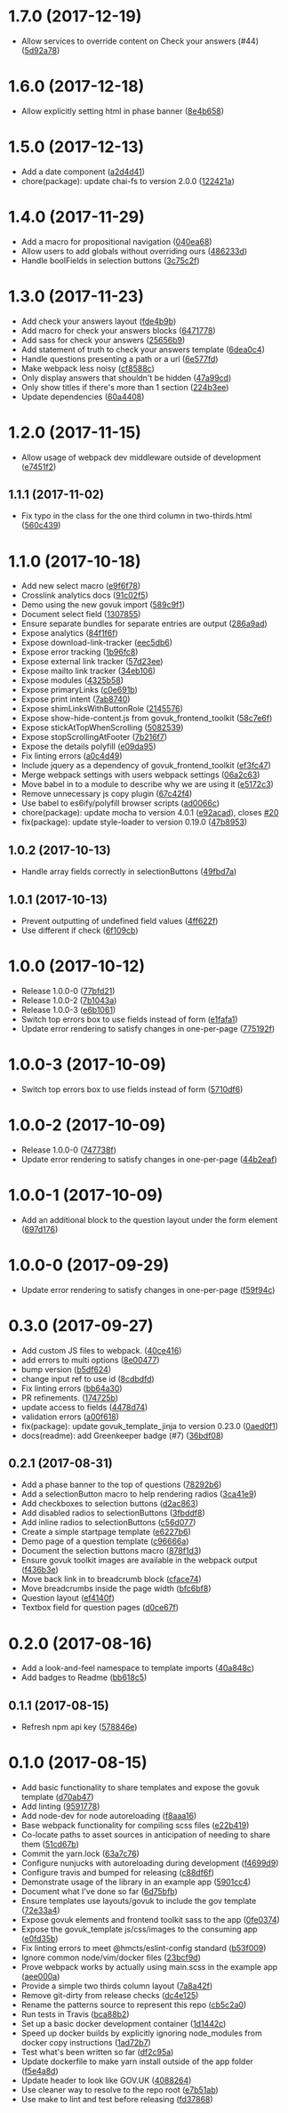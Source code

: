 <a name="1.7.0"></a>
# 1.7.0 (2017-12-19)

* Allow services to override content on Check your answers (#44) ([5d92a78](https://github.com/hmcts/look-and-feel/commit/5d92a78))



<a name="1.6.0"></a>
# 1.6.0 (2017-12-18)

* Allow explicitly setting html in phase banner ([8e4b658](https://github.com/hmcts/look-and-feel/commit/8e4b658))



<a name="1.5.0"></a>
# 1.5.0 (2017-12-13)

* Add a date component ([a2d4d41](https://github.com/hmcts/look-and-feel/commit/a2d4d41))
* chore(package): update chai-fs to version 2.0.0 ([122421a](https://github.com/hmcts/look-and-feel/commit/122421a))



<a name="1.4.0"></a>
# 1.4.0 (2017-11-29)

* Add a macro for propositional navigation ([040ea68](https://github.com/hmcts/look-and-feel/commit/040ea68))
* Allow users to add globals without overriding ours ([486233d](https://github.com/hmcts/look-and-feel/commit/486233d))
* Handle boolFields in selection buttons ([3c75c2f](https://github.com/hmcts/look-and-feel/commit/3c75c2f))



<a name="1.3.0"></a>
# 1.3.0 (2017-11-23)

* Add check your answers layout ([fde4b9b](https://github.com/hmcts/look-and-feel/commit/fde4b9b))
* Add macro for check your answers blocks ([6471778](https://github.com/hmcts/look-and-feel/commit/6471778))
* Add sass for check your answers ([25656b9](https://github.com/hmcts/look-and-feel/commit/25656b9))
* Add statement of truth to check your answers template ([6dea0c4](https://github.com/hmcts/look-and-feel/commit/6dea0c4))
* Handle questions presenting a path or a url ([6e577fd](https://github.com/hmcts/look-and-feel/commit/6e577fd))
* Make webpack less noisy ([cf8588c](https://github.com/hmcts/look-and-feel/commit/cf8588c))
* Only display answers that shouldn't be hidden ([47a99cd](https://github.com/hmcts/look-and-feel/commit/47a99cd))
* Only show titles if there's more than 1 section ([224b3ee](https://github.com/hmcts/look-and-feel/commit/224b3ee))
* Update dependencies ([60a4408](https://github.com/hmcts/look-and-feel/commit/60a4408))



<a name="1.2.0"></a>
# 1.2.0 (2017-11-15)

* Allow usage of webpack dev middleware outside of development ([e7451f2](https://github.com/hmcts/look-and-feel/commit/e7451f2))



<a name="1.1.1"></a>
## 1.1.1 (2017-11-02)

* Fix typo in the class for the one third column in two-thirds.html ([560c439](https://github.com/hmcts/look-and-feel/commit/560c439))



<a name="1.1.0"></a>
# 1.1.0 (2017-10-18)

* Add new select macro ([e9f6f78](https://github.com/hmcts/look-and-feel/commit/e9f6f78))
* Crosslink analytics docs ([91c02f5](https://github.com/hmcts/look-and-feel/commit/91c02f5))
* Demo using the new govuk import ([589c9f1](https://github.com/hmcts/look-and-feel/commit/589c9f1))
* Document select field ([1307855](https://github.com/hmcts/look-and-feel/commit/1307855))
* Ensure separate bundles for separate entries are output ([286a9ad](https://github.com/hmcts/look-and-feel/commit/286a9ad))
* Expose analytics ([84f1f6f](https://github.com/hmcts/look-and-feel/commit/84f1f6f))
* Expose download-link-tracker ([eec5db6](https://github.com/hmcts/look-and-feel/commit/eec5db6))
* Expose error tracking ([1b96fc8](https://github.com/hmcts/look-and-feel/commit/1b96fc8))
* Expose external link tracker ([57d23ee](https://github.com/hmcts/look-and-feel/commit/57d23ee))
* Expose mailto link tracker ([34eb106](https://github.com/hmcts/look-and-feel/commit/34eb106))
* Expose modules ([4325b58](https://github.com/hmcts/look-and-feel/commit/4325b58))
* Expose primaryLinks ([c0e691b](https://github.com/hmcts/look-and-feel/commit/c0e691b))
* Expose print intent ([7ab8740](https://github.com/hmcts/look-and-feel/commit/7ab8740))
* Expose shimLinksWithButtonRole ([2145576](https://github.com/hmcts/look-and-feel/commit/2145576))
* Expose show-hide-content.js from govuk_frontend_toolkit ([58c7e6f](https://github.com/hmcts/look-and-feel/commit/58c7e6f))
* Expose stickAtTopWhenScrolling ([5082539](https://github.com/hmcts/look-and-feel/commit/5082539))
* Expose stopScrollingAtFooter ([7b216f7](https://github.com/hmcts/look-and-feel/commit/7b216f7))
* Expose the details polyfill ([e09da95](https://github.com/hmcts/look-and-feel/commit/e09da95))
* Fix linting errors ([a0c4d49](https://github.com/hmcts/look-and-feel/commit/a0c4d49))
* Include jquery as a dependency of govuk_frontend_toolkit ([ef3fc47](https://github.com/hmcts/look-and-feel/commit/ef3fc47))
* Merge webpack settings with users webpack settings ([06a2c63](https://github.com/hmcts/look-and-feel/commit/06a2c63))
* Move babel in to a module to describe why we are using it ([e5172c3](https://github.com/hmcts/look-and-feel/commit/e5172c3))
* Remove unnecessary js copy plugin ([67c42f4](https://github.com/hmcts/look-and-feel/commit/67c42f4))
* Use babel to es6ify/polyfill browser scripts ([ad0066c](https://github.com/hmcts/look-and-feel/commit/ad0066c))
* chore(package): update mocha to version 4.0.1 ([e92acad](https://github.com/hmcts/look-and-feel/commit/e92acad)), closes [#20](https://github.com/hmcts/look-and-feel/issues/20)
* fix(package): update style-loader to version 0.19.0 ([47b8953](https://github.com/hmcts/look-and-feel/commit/47b8953))



<a name="1.0.2"></a>
## 1.0.2 (2017-10-13)

* Handle array fields correctly in selectionButtons ([49fbd7a](https://github.com/hmcts/look-and-feel/commit/49fbd7a))



<a name="1.0.1"></a>
## 1.0.1 (2017-10-13)

* Prevent outputting of undefined field values ([4ff622f](https://github.com/hmcts/look-and-feel/commit/4ff622f))
* Use different if check ([6f109cb](https://github.com/hmcts/look-and-feel/commit/6f109cb))



<a name="1.0.0"></a>
# 1.0.0 (2017-10-12)

* Release 1.0.0-0 ([77bfd21](https://github.com/hmcts/look-and-feel/commit/77bfd21))
* Release 1.0.0-2 ([7b1043a](https://github.com/hmcts/look-and-feel/commit/7b1043a))
* Release 1.0.0-3 ([e6b1061](https://github.com/hmcts/look-and-feel/commit/e6b1061))
* Switch top errors box to use fields instead of form ([e1fafa1](https://github.com/hmcts/look-and-feel/commit/e1fafa1))
* Update error rendering to satisfy changes in one-per-page ([775192f](https://github.com/hmcts/look-and-feel/commit/775192f))



<a name="1.0.0-3"></a>
# 1.0.0-3 (2017-10-09)

* Switch top errors box to use fields instead of form ([5710df6](https://github.com/hmcts/look-and-feel/commit/5710df6))



<a name="1.0.0-2"></a>
# 1.0.0-2 (2017-10-09)

* Release 1.0.0-0 ([747738f](https://github.com/hmcts/look-and-feel/commit/747738f))
* Update error rendering to satisfy changes in one-per-page ([44b2eaf](https://github.com/hmcts/look-and-feel/commit/44b2eaf))



<a name="1.0.0-1"></a>
# 1.0.0-1 (2017-10-09)

* Add an additional block to the question layout under the form element ([697d176](https://github.com/hmcts/look-and-feel/commit/697d176))



<a name="1.0.0-0"></a>
# 1.0.0-0 (2017-09-29)

* Update error rendering to satisfy changes in one-per-page ([f59f94c](https://github.com/hmcts/look-and-feel/commit/f59f94c))



<a name="0.3.0"></a>
# 0.3.0 (2017-09-27)

* Add custom JS files to webpack. ([40ce416](https://github.com/hmcts/look-and-feel/commit/40ce416))
* add errors to multi options ([8e00477](https://github.com/hmcts/look-and-feel/commit/8e00477))
* bump version ([b5df624](https://github.com/hmcts/look-and-feel/commit/b5df624))
* change input ref to use id ([8cdbdfd](https://github.com/hmcts/look-and-feel/commit/8cdbdfd))
* Fix linting errors ([bb64a30](https://github.com/hmcts/look-and-feel/commit/bb64a30))
* PR refinements. ([174725b](https://github.com/hmcts/look-and-feel/commit/174725b))
* update access to fields ([4478d74](https://github.com/hmcts/look-and-feel/commit/4478d74))
* validation errors ([a00f618](https://github.com/hmcts/look-and-feel/commit/a00f618))
* fix(package): update govuk_template_jinja to version 0.23.0 ([0aed0f1](https://github.com/hmcts/look-and-feel/commit/0aed0f1))
* docs(readme): add Greenkeeper badge (#7) ([36bdf08](https://github.com/hmcts/look-and-feel/commit/36bdf08))



<a name="0.2.1"></a>
## 0.2.1 (2017-08-31)

* Add a phase banner to the top of questions ([78292b6](https://github.com/hmcts/look-and-feel/commit/78292b6))
* Add a selectionButton macro to help rendering radios ([3ca41e9](https://github.com/hmcts/look-and-feel/commit/3ca41e9))
* Add checkboxes to selection buttons ([d2ac863](https://github.com/hmcts/look-and-feel/commit/d2ac863))
* Add disabled radios to selectionButtons ([3fbddf8](https://github.com/hmcts/look-and-feel/commit/3fbddf8))
* Add inline radios to selectionButtons ([c56d077](https://github.com/hmcts/look-and-feel/commit/c56d077))
* Create a simple startpage template ([e6227b6](https://github.com/hmcts/look-and-feel/commit/e6227b6))
* Demo page of a question template ([c96666a](https://github.com/hmcts/look-and-feel/commit/c96666a))
* Document the selection buttons macro ([878f1d3](https://github.com/hmcts/look-and-feel/commit/878f1d3))
* Ensure govuk toolkit images are available in the webpack output ([f436b3e](https://github.com/hmcts/look-and-feel/commit/f436b3e))
* Move back link in to breadcrumb block ([cface74](https://github.com/hmcts/look-and-feel/commit/cface74))
* Move breadcrumbs inside the page width ([bfc6bf8](https://github.com/hmcts/look-and-feel/commit/bfc6bf8))
* Question layout ([ef4140f](https://github.com/hmcts/look-and-feel/commit/ef4140f))
* Textbox field for question pages ([d0ce67f](https://github.com/hmcts/look-and-feel/commit/d0ce67f))



<a name="0.2.0"></a>
# 0.2.0 (2017-08-16)

* Add a look-and-feel namespace to template imports ([40a848c](https://github.com/hmcts/look-and-feel/commit/40a848c))
* Add badges to Readme ([bb618c5](https://github.com/hmcts/look-and-feel/commit/bb618c5))



<a name="0.1.1"></a>
## 0.1.1 (2017-08-15)

* Refresh npm api key ([578846e](https://github.com/hmcts/look-and-feel/commit/578846e))



<a name="0.1.0"></a>
# 0.1.0 (2017-08-15)

* Add basic functionality to share templates and expose the govuk template ([d70ab47](https://github.com/hmcts/look-and-feel/commit/d70ab47))
* Add linting ([9591778](https://github.com/hmcts/look-and-feel/commit/9591778))
* Add node-dev for node autoreloading ([f8aaa16](https://github.com/hmcts/look-and-feel/commit/f8aaa16))
* Base webpack functionality for compiling scss files ([e22b419](https://github.com/hmcts/look-and-feel/commit/e22b419))
* Co-locate paths to asset sources in anticipation of needing to share them ([51cd67b](https://github.com/hmcts/look-and-feel/commit/51cd67b))
* Commit the yarn.lock ([63a7c76](https://github.com/hmcts/look-and-feel/commit/63a7c76))
* Configure nunjucks with autoreloading during development ([f4699d9](https://github.com/hmcts/look-and-feel/commit/f4699d9))
* Configure travis and bumped for releasing ([c88df6f](https://github.com/hmcts/look-and-feel/commit/c88df6f))
* Demonstrate usage of the library in an example app ([5901cc4](https://github.com/hmcts/look-and-feel/commit/5901cc4))
* Document what I've done so far ([6d75bfb](https://github.com/hmcts/look-and-feel/commit/6d75bfb))
* Ensure templates use layouts/govuk to include the gov template ([72e33a4](https://github.com/hmcts/look-and-feel/commit/72e33a4))
* Expose govuk elements and frontend toolkit sass to the app ([0fe0374](https://github.com/hmcts/look-and-feel/commit/0fe0374))
* Expose the govuk_template js/css/images to the consuming app ([e0fd35b](https://github.com/hmcts/look-and-feel/commit/e0fd35b))
* Fix linting errors to meet @hmcts/eslint-config standard ([b53f009](https://github.com/hmcts/look-and-feel/commit/b53f009))
* Ignore common node/vim/docker files ([23bcf9d](https://github.com/hmcts/look-and-feel/commit/23bcf9d))
* Prove webpack works by actually using main.scss in the example app ([aee000a](https://github.com/hmcts/look-and-feel/commit/aee000a))
* Provide a simple two thirds column layout ([7a8a42f](https://github.com/hmcts/look-and-feel/commit/7a8a42f))
* Remove git-dirty from release checks ([dc4e125](https://github.com/hmcts/look-and-feel/commit/dc4e125))
* Rename the patterns source to represent this repo ([cb5c2a0](https://github.com/hmcts/look-and-feel/commit/cb5c2a0))
* Run tests in Travis ([bca88b2](https://github.com/hmcts/look-and-feel/commit/bca88b2))
* Set up a basic docker development container ([1d1442c](https://github.com/hmcts/look-and-feel/commit/1d1442c))
* Speed up docker builds by explicitly ignoring node_modules from docker copy instructions ([1ad72b7](https://github.com/hmcts/look-and-feel/commit/1ad72b7))
* Test what's been written so far ([df2c95a](https://github.com/hmcts/look-and-feel/commit/df2c95a))
* Update dockerfile to make yarn install outside of the app folder ([f5e4a8d](https://github.com/hmcts/look-and-feel/commit/f5e4a8d))
* Update header to look like GOV.UK ([4088264](https://github.com/hmcts/look-and-feel/commit/4088264))
* Use cleaner way to resolve to the repo root ([e7b51ab](https://github.com/hmcts/look-and-feel/commit/e7b51ab))
* Use make to lint and test before releasing ([fd37868](https://github.com/hmcts/look-and-feel/commit/fd37868))



